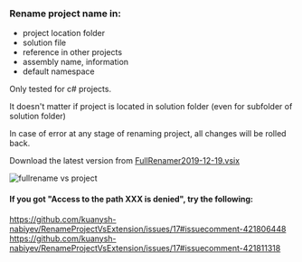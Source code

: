 ### Rename project name in:
  - project location folder
  - solution file
  - reference in other projects
  - assembly name, information
  - default namespace
 
Only tested for c# projects.

It doesn't matter if project is located in solution folder (even for subfolder of solution folder) 

In case of error at any stage of renaming project, all changes will be rolled back.  

Download the latest version from [FullRenamer2019-12-19.vsix](https://github.com/kuanysh-nabiyev/RenameProjectVsExtension/blob/master/readme_files/FullRenamer2019-12-19.vsix)

![fullrename vs project](https://github.com/kuanysh-nabiyev/RenameProjectVsExtension/blob/master/readme_files/fullrename.png)

#### If you got "Access to the path XXX is denied", try the following:
https://github.com/kuanysh-nabiyev/RenameProjectVsExtension/issues/17#issuecomment-421806448
https://github.com/kuanysh-nabiyev/RenameProjectVsExtension/issues/17#issuecomment-421811318


